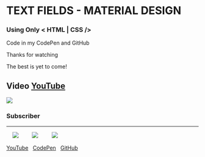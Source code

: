 # TEXT FIELDS - MATERIAL DESIGN

### Using Only < HTML | CSS />

Code in my CodePen and GitHub

Thanks for watching

The best is yet to come!

## Video [YouTube](https://www.youtube.com/watch?v=4AldY5FpRBo "YouTube")

[![](https://lh3.googleusercontent.com/prFKk2-_SfwdJ69Rj9iJrJchWJUdFiax0Y69pNK1cvLhDGckUduMeIooT1sEpnzisCfjsVVnd_7L73JptmdASWifak2LRtwO6FXkWJ1nvwyq5IPRQZ1MDZzBP7dC7LpQd_DGBvDIuSFg4YL0rubcjH0sx3MtnD94OYxIQzt_kD5ibVGIU00yITddW9h7wIXV-Hry4K_sRZn_2S58qJLSqTyfBYP9h4v9UD-wX2_-InfxNAVIoV-BqNEeHPqoLZYZ9-DKJ_6xlyunqSXDsGhRBK35fZXgEtwoGzqc2eFwKNM4dKB9VuLw7W9WlTkmVHWXlWCiGSq8rat1-17BcEHXehseAgrnI1whX7dz6wo0vzDCvxXowgD3r7ibsYBVvaQHzTt0d7hIoVew5HmPpiMkKhP4UcipQJY4AL9k8EXN4-o2TkahqZLwF40LO0_HWXzcVwnWu8WDeb4bhSgnnwOHuOhboTQ9_YD1wS-rYE-LVOhgDMBbAyOjE4t-5hREEDhOC9IgMQFgythxccDx8mcchRhGb9ZoY-zR-9w750QSOG5l62wdLQT9Ss4NTerZN9irnFxtPIjv1mktQH7cc_fUkV3Si4WM1QaVjhF5rZgyVV_qfGgfFNwuQO-ovpOJjsc0gqPapCSSubWWdN-CPnR7_04p3qMKt3p8aVoCgr723jY9u8b-aKtTFnB2l17L=w1666-h937-no)](https://www.youtube.com/watch?v=4AldY5FpRBo "YouTube")

### Subscriber

<hr>

&nbsp;&nbsp;&nbsp;&nbsp;[![](https://img.icons8.com/ios-filled/32/000000/youtube-play.png)](https://www.youtube.com/channel/UC1L00AiTiPEin5dnUCMHgdw "YouTube")&nbsp;&nbsp;&nbsp;&nbsp;&nbsp;&nbsp;&nbsp;&nbsp;
[![](https://img.icons8.com/material/32/000000/codepen.png)](https://codepen.io/lorenzecode "CodePen")&nbsp;&nbsp;&nbsp;&nbsp;&nbsp;&nbsp;&nbsp;&nbsp;
[![](https://img.icons8.com/material-rounded/32/000000/github.png)](https://github.com/lorenzecode "GitHub")

[YouTube](https://www.youtube.com/channel/UC1L00AiTiPEin5dnUCMHgdw)&nbsp;&nbsp;
[CodePen](https://codepen.io/lorenzecode)&nbsp;&nbsp;
[GitHub](https://github.com/lorenzecode)